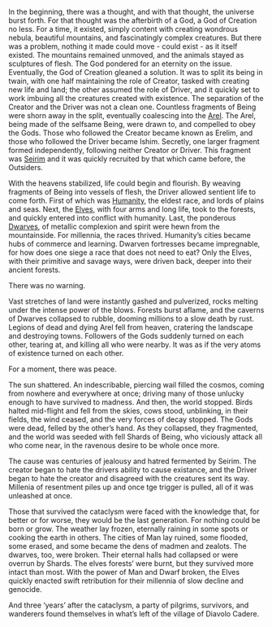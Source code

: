   In the beginning, there was a thought, and with that thought, the universe burst forth. For that thought was the afterbirth of a God, a God of Creation no less. For a time, it existed, simply content with creating wondrous nebula, beautiful mountains, and fascinatingly complex creatures. But there was a problem, nothing it made could move - could exist - as it itself existed. The mountains remained unmoved, and the animals stayed as sculptures of flesh. The God pondered for an eternity on the issue. Eventually, the God of Creation gleaned a solution. It was to split its being in twain, with one half maintaining the role of Creator, tasked with creating new life and land; the other assumed the role of Driver, and it quickly set to work imbuing all the creatures created with existence. The separation of the Creator and the Driver was not a clean one. Countless fragments of Being were shorn away in the split, eventually coalescing into the [Arel](Races/Celestials/Arel.md). The Arel, being made of the selfsame Being, were drawn to, and compelled to obey the Gods. Those who followed the Creator became known as Erelim, and those who followed the Driver became Ishim. Secretly, one larger fragment formed independently, following neither Creator or Driver. This fragment was [Seirim](Plot/Characters/Seirim/Overview.md) and it was quickly recruited by that which came before, the Outsiders.

  With the heavens stabilized, life could begin and flourish. By weaving fragments of Being into vessels of flesh, the Driver allowed sentient life to come forth. First of which was [Humanity](Races/Humans/Overview.md), the eldest race, and lords of plains and seas. Next, the [Elves](Races/Elves/Overview.md), with four arms and long life, took to the forests, and quickly entered into conflict with humanity. Last, the ponderous [Dwarves](Races/Dwarves/Overview.md), of metallic complexion and spirit were hewn from the mountainside. For millennia, the races thrived. Humanity’s cities became hubs of commerce and learning. Dwarven fortresses became impregnable, for how does one siege a race that does not need to eat? Only the Elves, with their primitive and savage ways, were driven back, deeper into their ancient forests.

There was no warning.

  Vast stretches of land were instantly gashed and pulverized, rocks melting under the intense power of the blows. Forests burst aflame, and the caverns of Dwarves collapsed to rubble, dooming millions to a slow death by rust. Legions of dead and dying Arel fell from heaven, cratering the landscape and destroying towns. Followers of the Gods suddenly turned on each other, tearing at, and killing all who were nearby. It was as if the very atoms of existence turned on each other.

For a moment, there was peace.

  The sun shattered. An indescribable, piercing wail filled the cosmos, coming from nowhere and everywhere at once; driving many of those unlucky enough to have survived to madness. And then, the world stopped. Birds halted mid-flight and fell from the skies, cows stood, unblinking, in their fields, the wind ceased, and the very forces of decay stopped. The Gods were dead, felled by the other’s hand. As they collapsed, they fragmented, and the world was seeded with fell Shards of Being, who viciously attack all who come near, in the ravenous desire to be whole once more.

The cause was centuries of jealousy and hatred fermented by Seirim. The creator began to hate the drivers ability to cause existance, and the Driver began to hate the creator and disagreed with the creatures sent its way. Millenia of resentment piles up and once tge trigger is pulled, all of it was unleashed at once.

  Those that survived the cataclysm were faced with the knowledge that, for better or for worse, they would be the last generation. For nothing could be born or grow. The weather lay frozen, eternally raining in some spots or cooking the earth in others. The cities of Man lay ruined, some flooded, some erased, and some became the dens of madmen and zealots. The dwarves, too, were broken. Their eternal halls had collapsed or were overrun by Shards. The elves forests’ were burnt, but they survived more intact than most. With the power of Man and Dwarf broken, the Elves quickly enacted swift retribution for their millennia of slow decline and genocide.

  And three ‘years’ after the cataclysm, a party of pilgrims, survivors, and wanderers found themselves in what’s left of the village of Diavolo Cadere.
